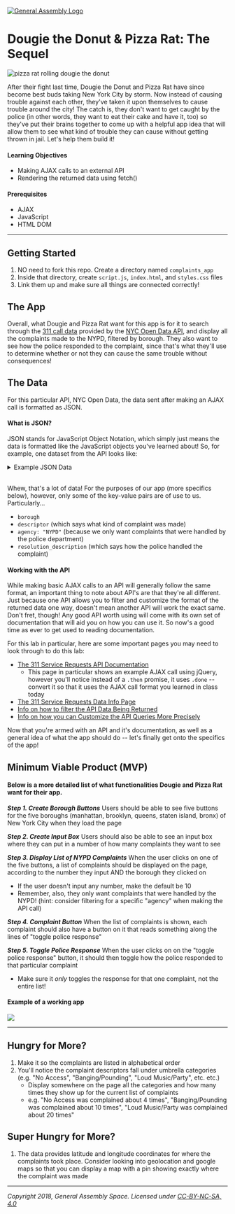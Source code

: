 [![General Assembly Logo](https://camo.githubusercontent.com/1a91b05b8f4d44b5bbfb83abac2b0996d8e26c92/687474703a2f2f692e696d6775722e636f6d2f6b6538555354712e706e67)](https://generalassemb.ly/education/web-development-immersive)


# Dougie the Donut & Pizza Rat: The Sequel

![pizza rat rolling dougie the donut](https://imgur.com/3vFgM5x.png)

After their fight last time, Dougie the Donut and Pizza Rat have since become best buds taking New York City by storm. Now instead of causing trouble against each other, they've taken it upon themselves to cause trouble around the city! The catch is, they don't want to get caught by the police (in other words, they want to eat their cake and have it, too) so they've put their brains together to come up with a helpful app idea that will allow them to see what kind of trouble they can cause without getting thrown in jail. Let's help them build it!

#### Learning Objectives

- Making AJAX calls to an external API
- Rendering the returned data using fetch()

#### Prerequisites

- AJAX
- JavaScript
- HTML DOM

---

## Getting Started

1. NO need to fork this repo. Create a directory named `complaints_app`
1. Inside that directory, create `script.js`, `index.html`, and `styles.css` files
1. Link them up and make sure all things are connected correctly!

## The App

Overall, what Dougie and Pizza Rat want for this app is for it to search through the [311 call data](https://data.cityofnewyork.us/Social-Services/311-Service-Requests-from-2010-to-Present/erm2-nwe9) provided by the [NYC Open Data API](http://opendata.cityofnewyork.us/), and display all the complaints made to the NYPD, filtered by borough. They also want to see how the police responded to the complaint, since that's what they'll use to determine whether or not they can cause the same trouble without consequences!

## The Data

For this particular API, NYC Open Data, the data sent after making an AJAX call is formatted as JSON.

#### What is JSON?

JSON stands for JavaScript Object Notation, which simply just means the data is formatted like the JavaScript objects you've learned about! So, for example, one dataset from the API looks like:

<details><summary>Example JSON Data</summary>
  <strong>When collapsed</strong>
  <img src="https://i.imgur.com/9Xa3jAv.png"> 
  <strong>When opened to see all the key-value pairs</strong>
  <img src="https://i.imgur.com/wksEBdq.png">
</details>
<br>

Whew, that's a lot of data! For the purposes of our app (more specifics below), however, only some of the key-value pairs are of use to us. Particularly...

- `borough`
- `descriptor` (which says what kind of complaint was made)
- `agency: "NYPD"` (because we only want complaints that were handled by the police department)
- `resolution_description` (which says how the police handled the complaint)

#### Working with the API

While making basic AJAX calls to an API will generally follow the same format, an important thing to note about API's are that they're all different. Just because one API allows you to filter and customize the format of the returned data one way, doesn't mean another API will work the exact same. Don't fret, though! Any good API worth using will come with its own set of documentation that will aid you on how you can use it. So now's a good time as ever to get used to reading documentation.

For this lab in particular, here are some important pages you may need to look through to do this lab:

- [The 311 Service Requests API Documentation](https://dev.socrata.com/foundry/data.cityofnewyork.us/fhrw-4uyv)
  - This page in particular shows an example AJAX call using jQuery, however you'll notice instead of a `.then` promise, it uses `.done` -- convert it so that it uses the AJAX call format you learned in class today
- [The 311 Service Requests Data Info Page](https://data.cityofnewyork.us/Social-Services/311-Service-Requests-from-2010-to-Present/erm2-nwe9)
- [Info on how to filter the API Data Being Returned](https://dev.socrata.com/docs/filtering.html)
- [Info on how you can Customize the API Queries More Precisely](https://dev.socrata.com/docs/queries/)

Now that you're armed with an API and it's documentation, as well as a general idea of what the app should do -- let's finally get onto the specifics of the app!

## Minimum Viable Product (MVP)

#### Below is a more detailed list of what functionalities Dougie and Pizza Rat want for their app.

***Step 1. Create Borough Buttons*** Users should be able to see five buttons for the five boroughs (manhattan, brooklyn, queens, staten island, bronx) of New York City when they load the page

***Step 2. Create Input Box*** Users should also be able to see an input box where they can put in a number of how many complaints they want to see

***Step 3. Display List of NYPD Complaints*** When the user clicks on one of the five buttons, a list of complaints should be displayed on the page, according to the number they input AND the borough they clicked on
   - If the user doesn't input any number, make the default be 10
   - Remember, also, they only want complaints that were handled by the NYPD! (hint: consider filtering for a specific "agency" when making the API call)
   
***Step 4. Complaint Button*** When the list of complaints is shown, each complaint should also have a button on it that reads something along the lines of "toggle police response"

***Step 5. Toggle Police Response*** When the user clicks on on the "toggle police response" button, it should then toggle how the police responded to that particular complaint
   - Make sure it _only_ toggles the response for that one complaint, not the entire list!

#### Example of a working app

![](https://imgur.com/ssFKX3J.gif)

---

## Hungry for More?

1. Make it so the complaints are listed in alphabetical order
1. You'll notice the complaint descriptors fall under umbrella categories (e.g. "No Access", "Banging/Pounding", "Loud Music/Party", etc. etc.)
   - Display somewhere on the page all the categories and how many times they show up for the current list of complaints
   - e.g. "No Access was complained about 4 times", "Banging/Pounding was complained about 10 times", "Loud Music/Party was complained about 20 times"

## Super Hungry for More?

1. The data provides latitude and longitude coordinates for where the complaints took place. Consider looking into geolocation and google maps so that you can display a map with a pin showing exactly where the complaint was made

---

_Copyright 2018, General Assembly Space. Licensed under [CC-BY-NC-SA, 4.0](https://creativecommons.org/licenses/by-nc-sa/4.0/)_
